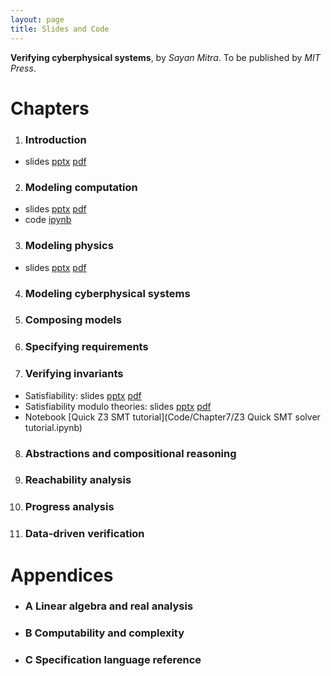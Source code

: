 ```yaml
---
layout: page
title: Slides and Code
---
```

**Verifying cyberphysical systems**, by _Sayan Mitra_. 
To be published by _MIT Press_. 

# Chapters

1. ### Introduction
  * slides [pptx](Slides/Introduction-cps.pptx) [pdf](Slides/Introduction-cps.pdf)

2. ### Modeling computation
  * slides [pptx](Slides/ModelingComputation.pptx) [pdf](Slides/ModelingComputation.pdf)
  * code [ipynb](https://gitlab.engr.illinois.edu/mitras/cps_bookcode/blob/master/Chapter%202/Notebook/Chapter2.ipynb)
<!--
 {2.1}Quick introduction to automata}{15}{section.2.1}
 {subsection}{\numberline {2.1.1}Example: JK flip flop}{15}{subsection.2.1.1}
 {subsection}{\numberline {2.1.2}Language for specifying automata}{15}{subsection.2.1.2}
 {2.2}Specifying automata}{17}{section.2.2}
 {subsection}{\numberline {2.2.1}State variables and valuations}{17}{subsection.2.2.1}
 {subsection}{\numberline {2.2.2}Predicates}{18}{subsection.2.2.2}
 {subsection}{\numberline {2.2.3}Transitions}{18}{subsection.2.2.3}
 {subsection}{\numberline {2.2.4}Automata}{19}{subsection.2.2.4}
 {2.3}Special automata classes}{20}{section.2.3}
 {subsection}{\numberline {2.3.1}Finite and discrete automata}{20}{subsection.2.3.1}
 {subsection}{\numberline {2.3.2}Nondeterminism}{20}{subsection.2.3.2}
 {subsection}{\numberline {2.3.3}Discrete sequences and sampled time}{20}{subsection.2.3.3}
 {2.4}Semantics: Executions, reachable states, and invariants}{21}{section.2.4}
 {2.5}Example: Dijkstra's token ring algorithm}{21}{section.2.5}
 {paragraph}{Multiple transition definitions for the same action}{22}{section*.21}
 {subsection}{\numberline {2.5.1}Legal states and invariants}{23}{subsection.2.5.1}
 {subsection}{\numberline {2.5.2}Asynchronous and synchronous models}{23}{subsection.2.5.2}
 {2.6}Example: Reasoning about impossibility}{24}{section.2.6}
 {2.7}Problems}{25}{section.2.7}
 -->
3. ### Modeling physics
  * slides [pptx](Slides/ModelingPhysics.pptx) [pdf](Slides/ModelingPhysics.pdf)

<!--
 {paragraph}{Overview}{27}{section*.22}
 {3.1}Quick introduction to differential equations\/}{27}{section.3.1}
 {subsection}{\numberline {3.1.1}Example: Vehicle speed control}{27}{subsection.3.1.1}
 {subsection}{\numberline {3.1.2}Language for specifying differential equations}{27}{subsection.3.1.2}
 {3.2}Specifying ordinary differential equations\/}{29}{section.3.2}
 {subsection}{\numberline {3.2.1}State variables and valuations}{29}{subsection.3.2.1}
 {subsection}{\numberline {3.2.2}Dense time and trajectories}{29}{subsection.3.2.2}
 {subsection}{\numberline {3.2.3}Trajectories as solutions}{30}{subsection.3.2.3}
 {3.3}Special classes of ODEs}{33}{section.3.3}
 {subsection}{\numberline {3.3.1}Time-invariant and autonomous systems}{33}{subsection.3.3.1}
 {subsection}{\numberline {3.3.2}Linear systems}{33}{subsection.3.3.2}
 {3.4}Semantics: Reachable states, invariants, and stability}{34}{section.3.4}
 {subsection}{\numberline {3.4.1}Example: Pendulum}{35}{subsection.3.4.1}
 {3.5}Lyapunov's direct method for proving stability}{36}{section.3.5}
 {subsection}{\numberline {3.5.1}Stability of linear dynamical systems}{37}{subsection.3.5.1}
 {3.6}Differential equations as automata}{38}{section.3.6}
 {3.7}Example: Simple economy}{38}{section.3.7}
 {3.8}Numerical simulations for ordinary differential equations}{40}{section.3.8}
 {3.9}Closing the loop and control synthesis}{41}{section.3.9}
 {subsection}{\numberline {3.9.1}PID controller}{43}{subsection.3.9.1}
 {paragraph}{Summary and outlook.}{44}{section*.23}
 {3.10}Problems}{44}{section.3.10}
 -->
4. ### Modeling cyberphysical systems
<!--
 {paragraph}{Overview}{47}{section*.24}
 {4.1}Quick introduction to hybrid automata}{47}{section.4.1}
 {subsection}{\numberline {4.1.1}Example: Rimless wheel}{47}{subsection.4.1.1}
 {subsection}{\numberline {4.1.2}Language for specifying hybrid systems}{48}{subsection.4.1.2}
 {4.2}Specifying hybrid automata}{50}{section.4.2}
 {subsection}{\numberline {4.2.1}State variables and transitions}{50}{subsection.4.2.1}
 {subsection}{\numberline {4.2.2}Trajectories and closures}{50}{subsection.4.2.2}
 {subsection}{\numberline {4.2.3}Hybrid automata}{52}{subsection.4.2.3}
 {4.3}Special classes of hybrid automata}{53}{section.4.3}
 {subsection}{\numberline {4.3.1}Deterministic hybrid automata}{53}{subsection.4.3.1}
 {subsection}{\numberline {4.3.2}Switched systems}{53}{subsection.4.3.2}
 {subsection}{\numberline {4.3.3}Linear hybrid automata}{54}{subsection.4.3.3}
 {subsection}{\numberline {4.3.4}Rectangular hybrid automata}{56}{subsection.4.3.4}
 {subsection}{\numberline {4.3.5}Timed automata}{56}{subsection.4.3.5}
 {4.4}Semantics: Hybrid executions}{56}{section.4.4}
 {subsection}{\numberline {4.4.1}Numerical simulation of hybrid executions}{58}{subsection.4.4.1}
 {subsection}{\numberline {4.4.2}Reachable states, invariants, stability}{59}{subsection.4.4.2}
 {subsection}{\numberline {4.4.3}Time-abstract semantics}{60}{subsection.4.4.3}
 {subsection}{\numberline {4.4.4}Execution zoo}{62}{subsection.4.4.4}
 {4.5}Example: Spacecraft docking}{62}{section.4.5}
 {4.6}Example: Small aircraft traffic management system}{63}{section.4.6}
 {4.7}Problems}{65}{section.4.7}
 -->
5. ### Composing models
<!-- 
 {paragraph}{Overview}{69}{section*.26}
 {5.1}Composing automata}{69}{section.5.1}
 {5.2}Composing Input/Output automata}{70}{section.5.2}
 {subsection}{\numberline {5.2.1}Input/Output automata}{70}{subsection.5.2.1}
 {subsection}{\numberline {5.2.2}Compatibility and composition of Input/Output automata}{70}{subsection.5.2.2}
 {5.3}Example: Channels, logical clocks, and distributed systems}{71}{section.5.3}
 {subsection}{\numberline {5.3.1}FIFO channels}{71}{subsection.5.3.1}
 {subsection}{\numberline {5.3.2}Logical time in distributed systems: Lamport clocks}{72}{subsection.5.3.2}
 {subsection}{\numberline {5.3.3}Composed system: Network of processes communicating over channels}{74}{subsection.5.3.3}
 {paragraph}{Behaviors of the composed system}{75}{section*.27}
 {subsection}{\numberline {5.3.4}Traces and projections}{75}{subsection.5.3.4}
 {5.4}Composing Hybrid Input/Output Automata}{77}{section.5.4}
 {subsection}{\numberline {5.4.1}Hybrid Input/Output Automata}{77}{subsection.5.4.1}
 {subsection}{\numberline {5.4.2}Compatibility and composition of hybrid input/output automata}{78}{subsection.5.4.2}
 {5.5}Example: Timed channels}{79}{section.5.5}
 {5.6}Example: Pulse generator and oscillator}{80}{section.5.6}
 {5.7}Traces, untiming, and properties of compositions}{81}{section.5.7}
 {5.8}Example: Emergency braking on highways}{83}{section.5.8}
 {5.9}Problems}{85}{section.5.9}
 -->
6. ### Specifying requirements
<!-- 
 {paragraph}{Overview}{87}{section*.28}
 {6.1}Requirements analysis}{87}{section.6.1}
 {6.2}Safety standards}{88}{section.6.2}
 {subsection}{\numberline {6.2.1}DO-178C}{88}{subsection.6.2.1}
 {subsection}{\numberline {6.2.2}ISO 26262}{89}{subsection.6.2.2}
 {subsection}{\numberline {6.2.3}Beyond safety standards and requirements}{91}{subsection.6.2.3}
 {6.3}Formal requirements, verification, and monitoring}{91}{section.6.3}
 {paragraph}{Runtime verification or monitoring}{92}{section*.29}
 {subsection}{\numberline {6.3.1}Invariants and safety requirements}{92}{subsection.6.3.1}
 {subsection}{\numberline {6.3.2}Progress requirements}{94}{subsection.6.3.2}
 {6.4}Linear temporal logic}{95}{section.6.4}
 {subsection}{\numberline {6.4.1}Background definitions}{96}{subsection.6.4.1}
 {paragraph}{Atomic propositions}{96}{section*.30}
 {paragraph}{Automaton with state labels}{96}{section*.31}
 {subsection}{\numberline {6.4.2}LTL syntax}{97}{subsection.6.4.2}
 {subsection}{\numberline {6.4.3}LTL semantics}{97}{subsection.6.4.3}
 {paragraph}{Semantics of LTL for discrete and hybrid automata}{99}{section*.32}
 {6.5}Computation tree logic (CTL)}{100}{section.6.5}
 {subsection}{\numberline {6.5.1}CTL syntax}{100}{subsection.6.5.1}
 {subsection}{\numberline {6.5.2}CTL semantics}{100}{subsection.6.5.2}
 {subsection}{\numberline {6.5.3}Expressiveness of LTL and CTL}{101}{subsection.6.5.3}
 {6.6}Further reading}{102}{section.6.6}
 {subsection}{\numberline {6.6.1}Temporal logic model checking}{102}{subsection.6.6.1}
 {subsection}{\numberline {6.6.2}Planning and synthesis with temporal logics}{102}{subsection.6.6.2}
 {subsection}{\numberline {6.6.3}Dense time, signal, and stochastic temporal logics}{103}{subsection.6.6.3}
 {6.7}Problems}{104}{section.6.7}
 -->
7. ### Verifying invariants
  * Satisfiability: slides [pptx](Slides/sat-smt.pptx) [pdf](Slides/sat-smt.pdf)
  * Satisfiability modulo theories: slides [pptx](Slides/smt.pptx) [pdf](Slides/smt.pdf)
  * Notebook [Quick Z3 SMT tutorial](Code/Chapter7/Z3 Quick SMT solver tutorial.ipynb)

<!-- 
 {7.1}Quick introduction to proving invariants}{105}{section.7.1}
 {paragraph}{Floyd-Hoare logic}{107}{section*.34}
 {7.2}Reasoning with inductive invariants}{107}{section.7.2}
 {subsection}{\numberline {7.2.1}Invariance and composition}{109}{subsection.7.2.1}
 {7.3}Proving mutual exclusion in Fischer's algorithm}{109}{section.7.3}
 {subsection}{\numberline {7.3.1}Example: Fischer's mutual exclusion}{109}{subsection.7.3.1}
 {subsection}{\numberline {7.3.2}Analysis of Fischer's mutual exclusion}{111}{subsection.7.3.2}
 {7.4}Proving inductive invariants without solving ODEs}{115}{section.7.4}
 {subsection}{\numberline {7.4.1}Example: checking subtangential conditions}{116}{subsection.7.4.1}
 {subsection}{\numberline {7.4.2}Barrier certificates}{117}{subsection.7.4.2}
 {7.5}Satisfiability and satisfiability modulo theories}{118}{section.7.5}
 {subsection}{\numberline {7.5.1}SAT}{118}{subsection.7.5.1}
 {subsection}{\numberline {7.5.2}SMT}{119}{subsection.7.5.2}
 {subsection}{\numberline {7.5.3}Modeling for SAT and SMT}{121}{subsection.7.5.3}
 {7.6}Further reading}{122}{section.7.6}
 {subsection}{\numberline {7.6.1}Finding and learning invariants}{122}{subsection.7.6.1}
 {paragraph}{Invariant generation with templates}{123}{section*.35}
 {paragraph}{Learning invariants by using execution data}{123}{section*.36}
 {7.7}Problems}{123}{section.7.7}
 -->
8. ### Abstractions and compositional reasoning
<!--
 {8.1}Quick introduction to abstractions: Timing abstraction}{125}{section.8.1}
 {8.2}Abstraction definitions}{128}{section.8.2}
 {8.3}Proving abstractions: Simulation relations}{129}{section.8.3}
 {8.4}Bisimulations and time-abstract bisimulations}{132}{section.8.4}
 {subsection}{\numberline {8.4.1}Untiming and bisimulations}{132}{subsection.8.4.1}
 {subsection}{\numberline {8.4.2}Example: Simulation and trace inclusion}{133}{subsection.8.4.2}
 {subsection}{\numberline {8.4.3}Backward simulations}{134}{subsection.8.4.3}
 {8.5}Hybridization}{135}{section.8.5}
 {8.6}Substituting with abstractions}{135}{section.8.6}
 {8.7}CEGAR}{137}{section.8.7}
 {subsection}{\numberline {8.7.1}Designing a CEGAR-based CPS verification system}{139}{subsection.8.7.1}
 {paragraph}{Space of abstractions}{139}{section*.38}
 {paragraph}{Model checker}{139}{section*.39}
 {paragraph}{Counterexample validation}{140}{section*.40}
 {paragraph}{Refinement strategy}{141}{section*.41}
 {8.8}Problems}{141}{section.8.8}
 -->
9. ### Reachability analysis 
<!--
 {9.1}Quick introduction to reachability analysis}{143}{section.9.1}
 {9.2}Finite automata}{144}{section.9.2}
 {subsection}{\numberline {9.2.1}Finite state reachability}{144}{subsection.9.2.1}
 {9.3}Timed automata}{146}{section.9.3}
 {subsection}{\numberline {9.3.1}Syntax for timed automata}{146}{subsection.9.3.1}
 {subsection}{\numberline {9.3.2}Example: Timed light switch}{148}{subsection.9.3.2}
 {subsection}{\numberline {9.3.3}Clock equivalence relation on states}{148}{subsection.9.3.3}
 {subsection}{\numberline {9.3.4}Control state reachability and region automata}{151}{subsection.9.3.4}
 {9.4}Integral timed automata to rectangular hybrid automata}{154}{section.9.4}
 {subsection}{\numberline {9.4.1}Rational timed automata}{154}{subsection.9.4.1}
 {subsection}{\numberline {9.4.2}Multi-rate automata}{154}{subsection.9.4.2}
 {subsection}{\numberline {9.4.3}Rectangular hybrid automata}{155}{subsection.9.4.3}
 {9.5}Undecidability of CSR for rectangular hybrid automata}{155}{section.9.5}
 {subsection}{\numberline {9.5.1}Two counter machines}{156}{subsection.9.5.1}
 {subsection}{\numberline {9.5.2}Reduction of CSR of RHA to Halting problem of 2CM}{157}{subsection.9.5.2}
 {subsection}{\numberline {9.5.3}Rectangular initialized hybrid automata}{159}{subsection.9.5.3}
 {9.6}Relaxing the verification problem}{161}{section.9.6}
 {subsection}{\numberline {9.6.1}Bounded reachability analysis}{161}{subsection.9.6.1}
 {9.7}Data structures for reachability analysis}{163}{section.9.7}
 {subsection}{\numberline {9.7.1}Rectangles}{163}{subsection.9.7.1}
 {paragraph}{Representing rectangular hybrid automata with rectangles}{164}{section*.45}
 {paragraph}{Reachability analysis with rectangles}{164}{section*.46}
 {subsection}{\numberline {9.7.2}Polytopes}{166}{subsection.9.7.2}
 {paragraph}{Linear hybrid automata}{167}{section*.47}
 {paragraph}{Polytope operations}{167}{section*.48}
 {subsection}{\numberline {9.7.3}Zonotopes}{169}{subsection.9.7.3}
 {paragraph}{Zonotopic operations}{170}{section*.49}
 {subsection}{\numberline {9.7.4}Ellipsoids}{170}{subsection.9.7.4}
 {paragraph}{Ellipsoidal operations}{170}{section*.50}
 {paragraph}{Summary}{171}{section*.51}
 {9.8}Problems}{171}{section.9.8}
 -->
10. ### Progress analysis
 <!-- 
 {paragraph}{Overview}{173}{section*.52}
 {10.1}Quick introduction to progress}{173}{section.10.1}
 {10.2}Termination of discrete-time automata}{174}{section.10.2}
 {subsection}{\numberline {10.2.1}Termination with well-founded relations}{174}{subsection.10.2.1}
 {subsection}{\numberline {10.2.2}Example: UpDown counter}{176}{subsection.10.2.2}
 {subsection}{\numberline {10.2.3}Termination with disjunctive well-founded relations}{176}{subsection.10.2.3}
 {subsection}{\numberline {10.2.4}Example: UpDown revisited}{178}{subsection.10.2.4}
 {10.3}Self-stabilization}{178}{section.10.3}
 {subsection}{\numberline {10.3.1}Example: Distributed minimal spanning tree}{179}{subsection.10.3.1}
 {subsection}{\numberline {10.3.2}Stabilization analysis of ${\operatorname {\mathsf {MST}}}$}{180}{subsection.10.3.2}
 {10.4}Convergence and stability without metrics}{182}{section.10.4}
 {subsection}{\numberline {10.4.1}Convergence for finite state systems}{182}{subsection.10.4.1}
 {10.5}Stability proofs for dynamical systems}{184}{section.10.5}
 {10.6}Stability of hybrid automata}{185}{section.10.6}
 {subsection}{\numberline {10.6.1}Common Lyapunov functions}{186}{subsection.10.6.1}
 {subsection}{\numberline {10.6.2}Multiple Lyapunov functions}{187}{subsection.10.6.2}
 {subsection}{\numberline {10.6.3}Stability under slow switching: average dwell time}{188}{subsection.10.6.3}
 {10.7}Problems}{190}{section.10.7}
 -->
11. ### Data-driven verification
<!-- 
 {11.1}Quick introduction to data-driven safety verification}{191}{section.11.1}
 {subsection}{\numberline {11.1.1}Discrepancy functions}{192}{subsection.11.1.1}
 {subsection}{\numberline {11.1.2}${\bf {\operatorname {\mathsf {BasicSimReach}}}}$ Algorithm}{193}{subsection.11.1.2}
 {subsection}{\numberline {11.1.3}Example: Moore-Greitzer jet engine}{195}{subsection.11.1.3}
 {11.2}Computing discrepancy}{195}{section.11.2}
 {subsection}{\numberline {11.2.1}Linear dynamical systems}{196}{subsection.11.2.1}
 {subsection}{\numberline {11.2.2}Example:}{196}{subsection.11.2.2}
 {subsection}{\numberline {11.2.3}Nonlinear dynamical systems: Optimization-based approaches}{196}{subsection.11.2.3}
 {subsection}{\numberline {11.2.4}Nonlinear models: Local discrepancy}{197}{subsection.11.2.4}
 {paragraph}{From locally optimal discrepancy to precise reachsets}{198}{section*.54}
 {11.3}Hybrid system verification}{199}{section.11.3}
 {subsection}{\numberline {11.3.1}C2E2 verification tool}{200}{subsection.11.3.1}
 {subsection}{\numberline {11.3.2}Example: Reachability analysis for ${\operatorname {\mathsf {PulseGen}}}\delimiter "026B30D {\operatorname {\mathsf {Oscillator}}}$ with C2E2}{201}{subsection.11.3.2}
 {11.4}Example: Powertrain control system}{201}{section.11.4}
 {11.5}Verifying cyber-physical systems with incomplete models}{202}{section.11.5}
 {subsection}{\numberline {11.5.1}Hybrid automata with black-box modules}{204}{subsection.11.5.1}
 {subsection}{\numberline {11.5.2}Learning discrepancy from simulations}{205}{subsection.11.5.2}
 {subsection}{\numberline {11.5.3}DryVR verification tool}{207}{subsection.11.5.3}
 {11.6}Example: Analyzing risk in automatic emergency braking systems}{208}{section.11.6}
 {11.7}Example: Autonomous spacecraft rendezvous}{209}{section.11.7}
 {11.8}Further reading}{213}{section.11.8}
 {paragraph}{Software tools}{213}{section*.57}
 {paragraph}{Applications}{214}{section*.58}
 {paragraph}{Falsification}{214}{section*.59}
 {subsection}{\numberline {11.8.1}Statistical model checking}{214}{subsection.11.8.1}
 {subsection}{\numberline {11.8.2}Machine learning for CPS verification}{215}{subsection.11.8.2}
 {subsection}{\numberline {11.8.3}Verification for ML}{215}{subsection.11.8.3}
 {11.9}Problems}{215}{section.11.9}
 -->
# Appendices
  * ### A Linear algebra and real analysis
  * ### B Computability and complexity
  * ### C Specification language reference
